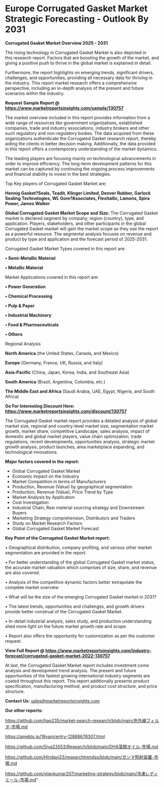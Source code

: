 # Europe Corrugated Gasket Market Strategic Forecasting - Outlook By 2031

<Strong> Corrugated Gasket Market Overview 2025 - 2031</strong>

The rising technology in Corrugated Gasket Market is also depicted in this research report. Factors that are boosting the growth of the market, and giving a positive push to thrive in the global market is explained in detail.

Furthermore, the report highlights on emerging trends, significant drivers, challenges, and opportunities, providing all necessary data for thriving in the industry. This report market research offers a comprehensive perspective, including an in-depth analysis of the present and future scenarios within the industry.

<strong>Request Sample Report @ <a href=https://www.marketreportsinsights.com/sample/130757>https://www.marketreportsinsights.com/sample/130757</a></strong>

The market overview included in this report provides information from a wide range of resources like government organizations, established companies, trade and industry associations, industry brokers and other such regulatory and non-regulatory bodies. The data acquired from these organizations authenticate the Corrugated Gasket research report, thereby aiding the clients in better decision making. Additionally, the data provided in this report offers a contemporary understanding of the market dynamics.

The leading players are focusing mainly on technological advancements in order to improve efficiency. The long-term development patterns for this market can be captured by continuing the ongoing process improvements and financial stability to invest in the best strategies.

Top Key players of Corrugated Gasket Market are:

<strong>Hennig Gasket?Seals, Teadit, Klinger Limited, Denver Rubber, Garlock Sealing Technologies, WL Gore?Associates, Flexitallic, Lamons, Spira Power, James Walker</strong>

<strong><b>Global Corrugated Gasket Market Scope and Size:</b></strong>
The Corrugated Gasket market is declared segment by company, region (country), type, and application. Players, stakeholders, and other participants in the global Corrugated Gasket market will gain the market scope as they use the report as a powerful resource. The segmental analysis focuses on revenue and product by type and application and the forecast period of 2025-2031.

Corrugated Gasket Market Types covered in this report are:

<strong>• Semi-Metallic Material

• Metallic Material</strong>

Market Applications covered in this report are:

<strong>• Power Generation

• Chemical Processing

• Pulp & Paper

• Industrial Machinery

• Food & Pharmaceuticals

• Others</strong> 

Regional Analysis

<strong>North America</strong> (the United States, Canada, and Mexico)

<strong>Europe</strong> (Germany, France, UK, Russia, and Italy)

<strong>Asia-Pacific</strong> (China, Japan, Korea, India, and Southeast Asia)

<strong>South America</strong> (Brazil, Argentina, Colombia, etc.)

<strong>The Middle East and Africa</strong> (Saudi Arabia, UAE, Egypt, Nigeria, and South Africa)

<strong>Go For Interesting Discount Here: <a href=https://www.marketreportsinsights.com/discount/130757>https://www.marketreportsinsights.com/discount/130757</a></strong>

The Corrugated Gasket market report provides a detailed analysis of global market size, regional and country-level market size, segmentation market growth, market share, competitive Landscape, sales analysis, impact of domestic and global market players, value chain optimization, trade regulations, recent developments, opportunities analysis, strategic market growth analysis, product launches, area marketplace expanding, and technological innovations.

<strong><b>Major factors covered in the report:</b></strong>
<ul>
  <li>Global Corrugated Gasket Market </li>
  <li>Economic Impact on the Industry</li>
  <li>Market Competition in terms of Manufacturers</li>
  <li>Production, Revenue (Value) by geographical segmentation</li>
  <li>Production, Revenue (Value), Price Trend by Type</li>
  <li>Market Analysis by Application</li>
  <li>Cost Investigation</li>
  <li>Industrial Chain, Raw material sourcing strategy and Downstream Buyers</li>
  <li>Marketing Strategy comprehension, Distributors and Traders</li>
  <li>Study on Market Research Factors</li>
  <li>Global Corrugated Gasket Market Forecast</li>
</ul>

<strong><b>Key Point of the Corrugated Gasket Market report:</b></strong>

• Geographical distribution, company profiling, and various other market segmentation are provided in the report.

• For better understanding of the global Corrugated Gasket market status, the accurate market valuation which comprises of size, share, and revenue are also covered.

• Analysis of the competitive dynamic factors better extrapolate the complete market overview

• What will be the size of the emerging Corrugated Gasket market in 2031?

• The latest trends, opportunities and challenges, and growth drivers provide better construal of the Corrugated Gasket Market.

• In-detail industrial analysis, sales study, and production understanding shed more light on the future market growth rate and scope.

• Report also offers the opportunity for customization as per the customer request.

<strong><b>View Full Report @ <a href=https://www.marketreportsinsights.com/industry-forecast/corrugated-gasket-market-2022-130757>https://www.marketreportsinsights.com/industry-forecast/corrugated-gasket-market-2022-130757</a></b></strong>


At last, the Corrugated Gasket Market report includes investment come analysis and development trend analysis. The present and future opportunities of the fastest growing international industry segments are coated throughout this report. This report additionally presents product specification, manufacturing method, and product cost structure, and price structure.

<strong>Contact Us:</strong>
sales@marketreportsinsights.com

<strong>Our other reports:</strong>

<a href=https://github.com/haq235/market-search-research/blob/main/赤外線フィルタ-市場.md>https://github.com/haq235/market-search-research/blob/main/赤外線フィルタ-市場.md</a>

<a href=https://ameblo.jp/18yam/entry-12889678307.html>https://ameblo.jp/18yam/entry-12889678307.html</a>

<a href=https://github.com/Siya23553/Research/blob/main/DHA藻類オイル-市場.md>https://github.com/Siya23553/Research/blob/main/DHA藻類オイル-市場.md</a>

<a href=https://github.com/Hindavi23/researchtrendss/blob/main/ガンマ照射装置-市場.md>https://github.com/Hindavi23/researchtrendss/blob/main/ガンマ照射装置-市場.md</a>

<a href=https://github.com/vijaykumar207/marketing-strategy/blob/main/冷凍レディミール-市場.md>https://github.com/vijaykumar207/marketing-strategy/blob/main/冷凍レディミール-市場.md</a>"
